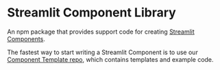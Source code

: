 # Streamlit Component Library

An npm package that provides support code for creating [Streamlit Components](https://docs.streamlit.io/develop/concepts/custom-components).

The fastest way to start writing a Streamlit Component is to use our [Component Template repo](https://github.com/streamlit/component-template), which contains templates and example code.
